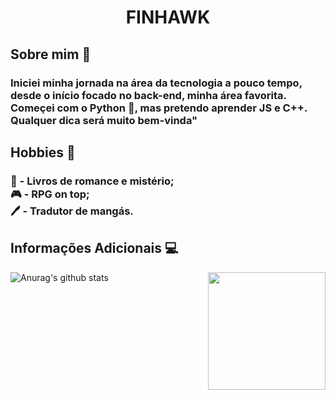 <h1 align="center">FINHAWK</h1>

<h2>Sobre mim 📑</h2>
<h3> Iniciei minha jornada na área da tecnologia a pouco tempo, desde o início focado no back-end, minha área favorita. Começei com o Python 🐍, mas pretendo aprender JS e C++. Qualquer dica será muito bem-vinda"</h3>

<h2>Hobbies 🎲</h2>
<h3>📘 - Livros de romance e mistério; </br>
🎮 - RPG on top; </br>
🖊️ - Tradutor de mangás.

<h2>Informações Adicionais 💻</h2>

![Anurag's github stats](https://github-readme-stats.vercel.app/api?username=F1NH4WK&theme=midnight-purple) <img align="right" height = '188px' src="https://github-readme-stats.vercel.app/api/top-langs/?username=F1NH4WK&theme=midnight-purple" />
